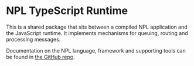 # NPL TypeScript Runtime

This is a shared package that sits between a compiled NPL application and the JavaScript runtime. It implements
mechanisms for queuing, routing and processing messages.

Documentation on the NPL language, framework and supporting tools can be found in [the GitHub repo](https://github.com/Bikeman868/NPL).


